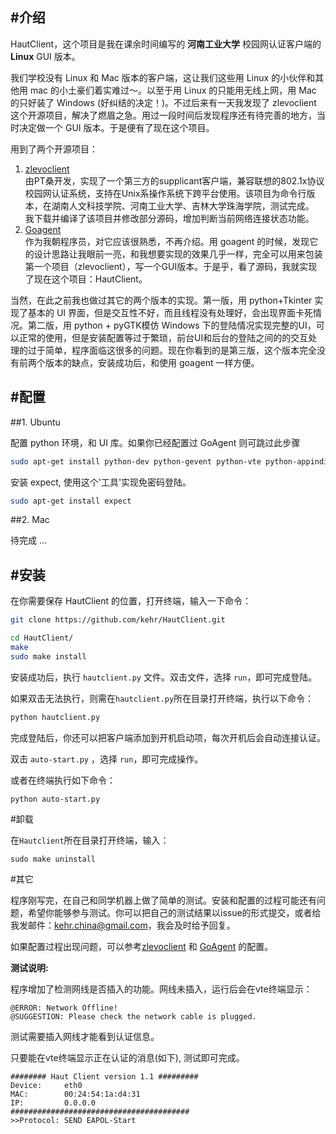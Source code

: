 #介绍
-----

HautClient，这个项目是我在课余时间编写的 **河南工业大学** 校园网认证客户端的 **Linux** GUI 版本。

我们学校没有 Linux 和 Mac 版本的客户端，这让我们这些用 Linux 的小伙伴和其他用 mac 的小土豪们着实难过～。以至于用 Linux 的只能用无线上网，用 Mac 的只好装了 Windows (好纠结的决定！)。不过后来有一天我发现了 zlevoclient 这个开源项目，解决了燃眉之急。用过一段时间后发现程序还有待完善的地方，当时决定做一个 GUI 版本。于是便有了现在这个项目。

用到了两个开源项目：

1. [zlevoclient][1]  
由PT桑开发，实现了一个第三方的supplicant客户端，兼容联想的802.1x协议校园网认证系统，支持在Unix系操作系统下跨平台使用。该项目为命令行版本，在湖南人文科技学院、河南工业大学、吉林大学珠海学院，测试完成。  
我下载并编译了该项目并修改部分源码，增加判断当前网络连接状态功能。
2. [Goagent][2]  
作为我朝程序员，对它应该很熟悉，不再介绍。用 goagent 的时候，发现它的设计思路让我眼前一亮，和我想要实现的效果几乎一样，完全可以用来包装第一个项目（zlevoclient），写一个GUI版本。于是乎，看了源码，我就实现了现在这个项目：HautClient。

当然，在此之前我也做过其它的两个版本的实现。第一版，用 python+Tkinter 实现了基本的 UI 界面，但是交互性不好，而且线程没有处理好，会出现界面卡死情况。第二版，用 python + pyGTK模仿 Windows 下的登陆情况实现完整的UI，可以正常的使用，但是安装配置等过于繁琐，前台UI和后台的登陆之间的的交互处理的过于简单，程序面临这很多的问题。现在你看到的是第三版，这个版本完全没有前两个版本的缺点，安装成功后，和使用 goagent 一样方便。


#配置
-----

##1. Ubuntu 

配置 python 环境，和 UI 库。如果你已经配置过 GoAgent 则可跳过此步骤

```bash
sudo apt-get install python-dev python-gevent python-vte python-appindicator

```

安装 expect, 使用这个'工具'实现免密码登陆。

```bash
sudo apt-get install expect
```

##2. Mac

待完成 ...

#安装
----

在你需要保存 HautClient 的位置，打开终端，输入一下命令：

```bash
git clone https://github.com/kehr/HautClient.git
```
```bash  
cd HautClient/
make
sudo make install
```

安装成功后，执行 `hautclient.py` 文件。双击文件，选择 `run`，即可完成登陆。

如果双击无法执行，则需在`hautclient.py`所在目录打开终端，执行以下命令：

```bash
python hautclient.py
```
完成登陆后，你还可以把客户端添加到开机启动项，每次开机后会自动连接认证。

双击 `auto-start.py` ，选择 `run`，即可完成操作。

或者在终端执行如下命令：

```bash
python auto-start.py
```

#卸载

在`Hautclient`所在目录打开终端，输入：

```
sudo make uninstall
```


#其它

程序刚写完，在自己和同学机器上做了简单的测试。安装和配置的过程可能还有问题，希望你能够参与测试。你可以把自己的测试结果以issue的形式提交，或者给我发邮件：<kehr.china@gmail.com>，我会及时给予回复。

如果配置过程出现问题，可以参考[zlevoclient][3] 和 [GoAgent][4] 的配置。

**测试说明:**

程序增加了检测网线是否插入的功能。网线未插入，运行后会在vte终端显示：

```
@ERROR: Network Offline!
@SUGGESTION: Please check the network cable is plugged.
```

测试需要插入网线才能看到认证信息。

只要能在vte终端显示正在认证的消息(如下), 测试即可完成。

```
######## Haut Client version 1.1 #########
Device:     eth0
MAC:        00:24:54:1a:d4:31
IP:         0.0.0.0
########################################
>>Protocol: SEND EAPOL-Start

```

[1]: https://code.google.com/p/zlevoclient
[2]: https://code.google.com/p/goagent
[3]:https://code.google.com/p/zlevoclient/wiki/StepByStep_Toturial
[4]: https://code.google.com/p/goagent/wiki/GoAgent_Linux
